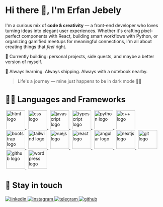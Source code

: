<h1 align="left">Hi there 👋, I'm Erfan Jebely</h1>

###

I'm a curious mix of **code & creativity** — a front-end developer who loves turning ideas into elegant user experiences. Whether it's crafting pixel-perfect components with React, building smart workflows with Python, or organizing gamified meetups for meaningful connections, I'm all about creating things that *feel* right.

🔧 Currently building: personal projects, side quests, and maybe a better version of myself.

🎯 Always learning. Always shipping. Always with a notebook nearby.

> Life's a journey — mine just happens to be in dark mode 🚂🌌


<h3 align="left" style="font-size:25px; margin-bottom:20px">👨‍💻 Languages and Frameworks</h3>

<div align="left">
  <a href="https://www.w3schools.com/html/" target="_blank" style="margin: 3px;">
    <img src="https://skillicons.dev/icons?i=html" height="60" alt="html logo" />
  </a>
  <a href="https://www.w3schools.com/css/" target="_blank" style="margin: 3px;">
    <img src="https://skillicons.dev/icons?i=css" height="60" alt="css logo" />
  </a>
  <a href="https://www.javascript.com/" target="_blank" style="margin: 3px;">
    <img src="https://skillicons.dev/icons?i=js" height="60" alt="javascript logo" />
  </a>
  <a href="https://www.typescriptlang.org/" target="_blank" style="margin: 3px;">
    <img src="https://skillicons.dev/icons?i=typescript" height="60" alt="typescript logo" />
  </a>
  <a href="https://www.python.org/" target="_blank" style="margin: 3px;">
    <img src="https://skillicons.dev/icons?i=python" height="60" alt="python logo" />
  </a>
  <a href="https://cplusplus.com/" target="_blank" style="margin: 3px;">
    <img src="https://skillicons.dev/icons?i=cpp" height="60" alt="c++ logo" />
  </a>
</div>

<div align="left">
<a href="https://getbootstrap.com/" target="_blank" style="margin: 3px;">
    <img src="https://skillicons.dev/icons?i=bootstrap" height="60" alt="bootstrap logo" />
  </a>
  <a href="https://tailwindcss.com/" target="_blank" style="margin: 3px;">
    <img src="https://skillicons.dev/icons?i=tailwind" height="60" alt="tailwind logo" />
  </a>
  <a href="https://vuejs.org/" target="_blank" style="margin: 3px;">
    <img src="https://skillicons.dev/icons?i=vue" height="60" alt="vuejs logo" />
  </a>
  <a href="https://reactjs.org/" target="_blank" style="margin: 3px;">
    <img src="https://skillicons.dev/icons?i=react" height="60" alt="react logo" />
  </a>
  <a href="https://angular.io/" target="_blank" style="margin: 3px;">
    <img src="https://skillicons.dev/icons?i=angular" height="60" alt="angular logo" />
  </a>
  <a href="https://nextjs.org/" target="_blank" style="margin: 3px;">
    <img src="https://skillicons.dev/icons?i=nextjs" height="60" alt="nextjs logo" />
  </a>
  <a href="https://git-scm.com/" target="_blank" style="margin: 3px;">
    <img src="https://skillicons.dev/icons?i=git" height="60" alt="git logo" />
  </a>
    <a href="https://github.com/" target="_blank" style="margin: 3px;">
    <img src="https://skillicons.dev/icons?i=github" height="60" alt="github logo" />
  </a>
  <a href="https://wordpress.org/" target="_blank" style="margin: 3px;">
    <img src="https://skillicons.dev/icons?i=wordpress" height="60" alt="wordpress logo" />
  </a>
</div>

###

<h3 align="left" style="font-size:25px; margin-bottom:20px">🤙 Stay in touch</h3>

<div align="left">
  <a href="https://www.linkedin.com/in/erfan-jebely-79a9a52a5/" target="_blank">
    <img src="https://img.shields.io/badge/linkedin-%231E77B5.svg?&style=for-the-badge&logo=linkedin&logoColor=white" alt="linkedin" style="margin-bottom: 5px;" />
  </a>
  <a href="https://www.instagram.com/erfan_devsol" target="_blank">
    <img src="https://img.shields.io/badge/instagram-%23000000.svg?&style=for-the-badge&logo=instagram&logoColor=white" alt="instagram" style="margin-bottom: 5px;" />
  </a>
  <a href="https://t.me/Erfan_Jebely" target="_blank">
    <img src="https://img.shields.io/badge/telegram-%2300AEEF.svg?&style=for-the-badge&logo=telegram&logoColor=white" alt="telegram" style="margin-bottom: 5px;" />
  </a>
  <a href="https://github.com/erfandevsol" target="_blank">
    <img src="https://img.shields.io/badge/github-%2324292e.svg?&style=for-the-badge&logo=github&logoColor=white" alt="github" style="margin-bottom: 5px;" />
  </a>
</div>